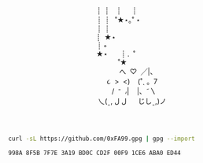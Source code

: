 <p align="center">
┊&nbsp;&nbsp;┊&nbsp;&nbsp;&nbsp;&nbsp;┊&nbsp;&nbsp;&nbsp;&nbsp;&nbsp;&nbsp;┊&nbsp;&nbsp;&nbsp;&nbsp;&nbsp;&nbsp;&nbsp;&nbsp;&nbsp;&nbsp;&nbsp;&nbsp;&nbsp;&nbsp;&nbsp;&nbsp;<br>
┊&nbsp;&nbsp;┊&nbsp;&nbsp;&nbsp;˚★⋆｡˚&nbsp;⋆&nbsp;&nbsp;&nbsp;&nbsp;&nbsp;&nbsp;&nbsp;&nbsp;&nbsp;&nbsp;&nbsp;&nbsp;&nbsp;&nbsp;<br>
┊&nbsp;&nbsp;┊&nbsp;&nbsp;&nbsp;&nbsp;&nbsp;&nbsp;&nbsp;&nbsp;&nbsp;&nbsp;&nbsp;&nbsp;&nbsp;&nbsp;&nbsp;&nbsp;&nbsp;&nbsp;&nbsp;&nbsp;&nbsp;&nbsp;&nbsp;&nbsp;&nbsp;&nbsp;&nbsp;&nbsp;&nbsp;&nbsp;<br>
┊&nbsp;&nbsp;★⋆&nbsp;&nbsp;&nbsp;&nbsp;&nbsp;&nbsp;&nbsp;&nbsp;&nbsp;&nbsp;&nbsp;&nbsp;&nbsp;&nbsp;&nbsp;&nbsp;&nbsp;&nbsp;&nbsp;&nbsp;&nbsp;&nbsp;&nbsp;&nbsp;&nbsp;&nbsp;&nbsp;<br>
┊&nbsp;◦&nbsp;&nbsp;&nbsp;&nbsp;&nbsp;&nbsp;&nbsp;&nbsp;&nbsp;&nbsp;&nbsp;&nbsp;&nbsp;&nbsp;&nbsp;&nbsp;&nbsp;&nbsp;&nbsp;&nbsp;&nbsp;&nbsp;&nbsp;&nbsp;&nbsp;&nbsp;&nbsp;&nbsp;&nbsp;&nbsp;&nbsp;<br>
★⋆&nbsp;&nbsp;&nbsp;&nbsp;&nbsp;&nbsp;&nbsp;┊&nbsp;.&nbsp;&nbsp;˚&nbsp;&nbsp;&nbsp;&nbsp;&nbsp;&nbsp;&nbsp;&nbsp;&nbsp;&nbsp;&nbsp;&nbsp;&nbsp;&nbsp;&nbsp;&nbsp;&nbsp;<br>
&nbsp;&nbsp;&nbsp;&nbsp;&nbsp;&nbsp;&nbsp;&nbsp;&nbsp;&nbsp;˚★&nbsp;&nbsp;&nbsp;&nbsp;&nbsp;&nbsp;&nbsp;&nbsp;&nbsp;&nbsp;&nbsp;&nbsp;&nbsp;&nbsp;&nbsp;&nbsp;&nbsp;&nbsp;&nbsp;&nbsp;<br>
&nbsp;&nbsp;&nbsp;&nbsp;&nbsp;&nbsp;へ&nbsp;&nbsp;♡&nbsp;&nbsp;╱|、<br>
&nbsp;&nbsp;&nbsp;૮&nbsp;&nbsp;>&nbsp;&nbsp;<)&nbsp;&nbsp;&nbsp;&nbsp;(˚ˎ&nbsp;。7&nbsp;&nbsp;&nbsp;<br>
&nbsp;&nbsp;&nbsp;/&nbsp;&nbsp;⁻&nbsp;&nbsp;៸|&nbsp;&nbsp;&nbsp;&nbsp;|、˜〵&nbsp;<br>
乀(ˍ, ل&nbsp;ل&nbsp;&nbsp;&nbsp;&nbsp;&nbsp;&nbsp;じしˍ,)ノ
</p>

<h2></h2><br>

```sh
curl -sL https://github.com/0xFA99.gpg | gpg --import
```

```console
998A 8F5B 7F7E 3A19 BD0C CD2F 00F9 1CE6 ABA0 ED44
```
